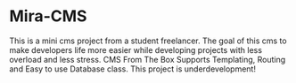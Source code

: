 # Mira-CMS #
This is a mini cms project from a student freelancer.
The goal of this cms to make developers life more easier while developing projects with less overload and less stress.
CMS From The Box Supports Templating, Routing and Easy to use Database class.
This project is underdevelopment!
